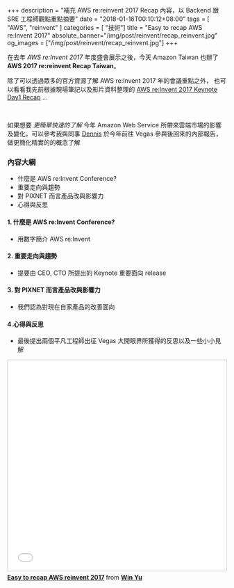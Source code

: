 +++
description = "補充 AWS re:reinvent 2017 Recap 內容，以 Backend 跟 SRE 工程師觀點重點摘要"
date = "2018-01-16T00:10:12+08:00"
tags = [ "AWS", "reinvent" ]
categories = [ "技術"]
title = "Easy to recap AWS re:Invent 2017"
absolute_banner="/img/post/reinvent/recap_reinvent.jpg"
og_images = ["/img/post/reinvent/recap_reinvent.jpg"]
+++

在去年 _AWS re:Invent 2017_ 年度盛會展示之後，今天 Amazon Taiwan 也辦了 __AWS 2017 re:reinvent Recap Taiwan__。

除了可以透過眾多的官方資源了解 AWS re:Invent 2017 年的會議重點之外， 也可以看看我先前根據現場筆記以及影片資料整理的
[AWS re:Invent 2017 Keynote Day1 Recap](/reinvent_keynote_day1_recap) ...

<!--more-->

<br>

如果想要 <i class="text-primary">更簡單快速的了解</i> 今年 Amazon Web Service 所帶來雲端市場的影響及變化，可以參考我與同事 [Dennis](fb.me/hank418) 於今年前往 Vegas 參與後回來的內部報告，做更簡化精實的的概念了解

### 內容大綱
- 什麼是 AWS re:Invent Conference?
- 重要走向與趨勢
- 對 PIXNET 而言產品改與影響力
- 心得與反思


#### 1. 什麼是 AWS re:Invent Conference?
- 用數字簡介 AWS re:Invent

#### 2. 重要走向與趨勢
- 提要由 CEO, CTO 所提出的 Keynote 重要面向 release

#### 3. 對 PIXNET 而言產品改與影響力
- 我們認為對現在自家產品的改善面向

#### 4.心得與反思
- 最後提出兩個平凡工程師出征 Vegas 大開眼界所獲得的反思以及一些小小見解


<iframe src="//www.slideshare.net/slideshow/embed_code/key/oyRmIRu2qDvmyM" width="100%" height="485" frameborder="0" marginwidth="0" marginheight="0" scrolling="no" style="border:1px solid #CCC; border-width:1px; margin-bottom:5px; max-width: 100%;" allowfullscreen> </iframe> <div style="margin-bottom:5px"> <strong> <a href="//www.slideshare.net/kylinfish/easy-to-recap-aws-reinvent-2017" title="Easy to recap AWS reinvent 2017" target="_blank">Easy to recap AWS reinvent 2017</a> </strong> from <strong><a href="https://www.slideshare.net/kylinfish" target="_blank">Win Yu</a></strong> </div>
